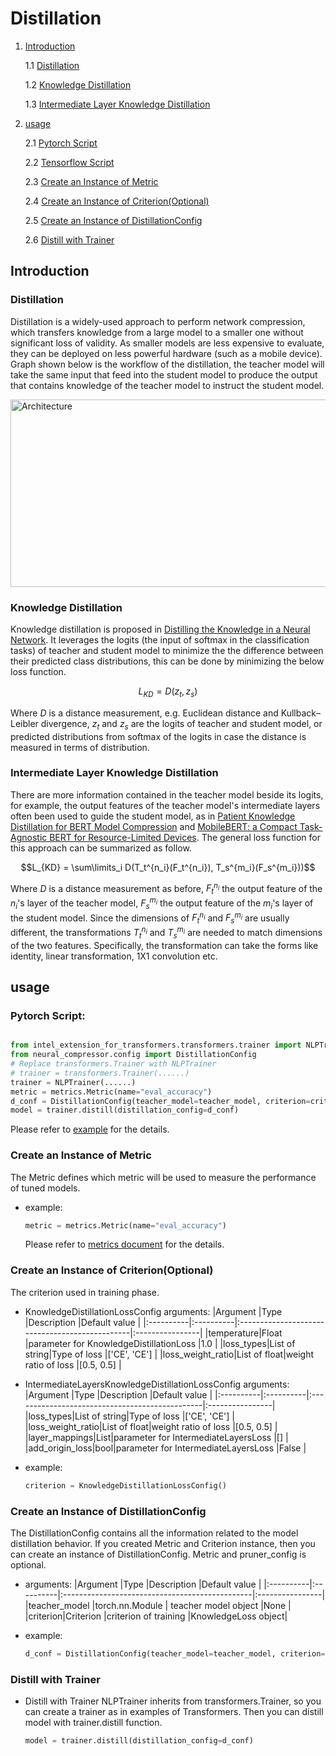 # Distillation

1. [Introduction](#introduction)

    1.1 [Distillation](#distillation)

    1.2 [Knowledge Distillation](#knowledge-distillation)

    1.3 [Intermediate Layer Knowledge Distillation](#intermediate-layer-knowledge-distillation)

2. [usage](#usage)

    2.1 [Pytorch Script](#pytorch-script)

    2.2 [Tensorflow Script](#tensorflow-script)

    2.3 [Create an Instance of Metric](#create-an-instance-of-metric)

    2.4 [Create an Instance of Criterion(Optional)](#create-an-instance-of-criterionoptional)

    2.5 [Create an Instance of DistillationConfig](#create-an-instance-of-distillationconfig)

    2.6 [Distill with Trainer](#distill-with-trainer)

## Introduction
### Distillation
Distillation is a widely-used approach to perform network compression, which transfers knowledge from a large model to a smaller one without significant loss of validity. As smaller models are less expensive to evaluate, they can be deployed on less powerful hardware (such as a mobile device). Graph shown below is the workflow of the distillation, the teacher model will take the same input that feed into the student model to produce the output that contains knowledge of the teacher model to instruct the student model.
<br>

<img src="./imgs/Distillation_workflow.png" alt="Architecture" width=700 height=300>
<br>

### Knowledge Distillation
Knowledge distillation is proposed in [Distilling the Knowledge in a Neural Network](https://arxiv.org/abs/1503.02531). It leverages the logits (the input of softmax in the classification tasks) of teacher and student model to minimize the the difference between their predicted class distributions, this can be done by minimizing the below loss function. 

$$L_{KD} = D(z_t, z_s)$$

Where $D$ is a distance measurement, e.g. Euclidean distance and Kullback–Leibler divergence, $z_t$ and $z_s$ are the logits of teacher and student model, or predicted distributions from softmax of the logits in case the distance is measured in terms of distribution.

### Intermediate Layer Knowledge Distillation

There are more information contained in the teacher model beside its logits, for example, the output features of the teacher model's intermediate layers often been used to guide the student model, as in [Patient Knowledge Distillation for BERT Model Compression](https://arxiv.org/pdf/1908.09355) and [MobileBERT: a Compact Task-Agnostic BERT for Resource-Limited Devices](https://arxiv.org/abs/2004.02984). The general loss function for this approach can be summarized as follow.

$$L_{KD} = \sum\limits_i D(T_t^{n_i}(F_t^{n_i}), T_s^{m_i}(F_s^{m_i}))$$

Where $D$ is a distance measurement as before, $F_t^{n_i}$ the output feature of the $n_i$'s layer of the teacher model, $F_s^{m_i}$ the output feature of the $m_i$'s layer of the student model. Since the dimensions of $F_t^{n_i}$ and $F_s^{m_i}$ are usually different, the transformations $T_t^{n_i}$ and $T_s^{m_i}$ are needed to match dimensions of the two features. Specifically, the transformation can take the forms like identity, linear transformation, 1X1 convolution etc.


## usage
### Pytorch Script:
```python

from intel_extension_for_transformers.transformers.trainer import NLPTrainer
from neural_compressor.config import DistillationConfig
# Replace transformers.Trainer with NLPTrainer
# trainer = transformers.Trainer(......)
trainer = NLPTrainer(......)
metric = metrics.Metric(name="eval_accuracy")
d_conf = DistillationConfig(teacher_model=teacher_model, criterion=criterion)
model = trainer.distill(distillation_config=d_conf)
```

Please refer to [example](../examples/huggingface/pytorch/text-classification/distillation/run_glue.py) for the details.

### Create an Instance of Metric
The Metric defines which metric will be used to measure the performance of tuned models.
- example:
    ```python
    metric = metrics.Metric(name="eval_accuracy")
    ```

    Please refer to [metrics document](metrics.md) for the details.

### Create an Instance of Criterion(Optional)
The criterion used in training phase.

- KnowledgeDistillationLossConfig arguments:
    |Argument   |Type       |Description                                        |Default value    |
    |:----------|:----------|:-----------------------------------------------|:----------------|
    |temperature|Float |parameter for KnowledgeDistillationLoss               |1.0             |
    |loss_types|List of string|Type of loss                               |['CE', 'CE']        |
    |loss_weight_ratio|List of float|weight ratio of loss                 |[0.5, 0.5]     |

- IntermediateLayersKnowledgeDistillationLossConfig arguments:
    |Argument   |Type       |Description                                        |Default value    |
    |:----------|:----------|:-----------------------------------------------|:----------------|
    |loss_types|List of string|Type of loss                               |['CE', 'CE']        |
    |loss_weight_ratio|List of float|weight ratio of loss                 |[0.5, 0.5]     |
    |layer_mappings|List|parameter for IntermediateLayersLoss             |[] |
    |add_origin_loss|bool|parameter for IntermediateLayersLoss            |False |
- example:
    ```python
    criterion = KnowledgeDistillationLossConfig()
    ```

### Create an Instance of DistillationConfig
The DistillationConfig contains all the information related to the model distillation behavior. If you created Metric and Criterion instance, then you can create an instance of DistillationConfig. Metric and pruner_config is optional.

- arguments:
    |Argument   |Type       |Description                                        |Default value    |
    |:----------|:----------|:-----------------------------------------------|:----------------|
    |teacher_model  |torch.nn.Module     | teacher model object                    |None        |
    |criterion|Criterion |criterion of training                              |KnowledgeLoss object|


- example:
    ```python
    d_conf = DistillationConfig(teacher_model=teacher_model, criterion=criterion)
    ```

### Distill with Trainer
- Distill with Trainer
    NLPTrainer inherits from transformers.Trainer, so you can create a trainer as in examples of Transformers. Then you can distill model with trainer.distill function.
    ```python
    model = trainer.distill(distillation_config=d_conf)
    ```
